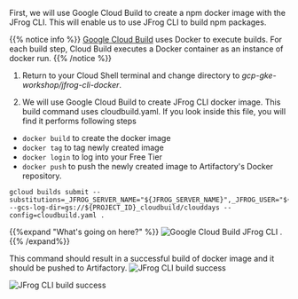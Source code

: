 First, we will use Google Cloud Build to create a npm docker image with the JFrog CLI. This will enable us to use JFrog CLI to build npm packages.

{{% notice info %}}
[Google Cloud Build](https://cloud.google.com/cloud-build) uses Docker to execute builds. For each build step, Cloud Build executes a Docker container as an instance of docker run.
{{% /notice %}}

1. Return to your Cloud Shell terminal and change directory to _gcp-gke-workshop/jfrog-cli-docker_.

2. We will use Google Cloud Build to create JFrog CLI docker image. This build command uses cloudbuild.yaml. If you look inside this file, you will find it performs following steps
- `docker build` to create the docker image
- `docker tag` to tag newly created image
- `docker login` to log into your Free Tier
- `docker push` to push the newly created image to Artifactory's Docker repository.


```
gcloud builds submit --substitutions=_JFROG_SERVER_NAME="${JFROG_SERVER_NAME}",_JFROG_USER="${JFROG_USER}",_JFROG_API_KEY="${JFROG_API_KEY}" --gcs-log-dir=gs://${PROJECT_ID}_cloudbuild/clouddays --config=cloudbuild.yaml .
```

{{%expand "What's going on here?" %}}
![Google Cloud Build JFrog CLI](https://raw.githubusercontent.com/manishrps/gcp-gke-workshop/master/docs/images/cloud-build-jfrog-cli.png)
.{{% /expand%}}

This command should result in a successful build of docker image and it should be pushed to Artifactory.
![JFrog CLI build success](https://raw.githubusercontent.com/manishrps/gcp-gke-workshop/master/docs/images/gcp/build_success1.png)

![JFrog CLI build success](https://raw.githubusercontent.com/manishrps/gcp-gke-workshop/master/docs/images/gcp/build_success2.png)
